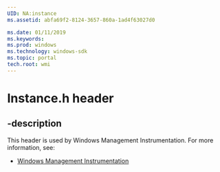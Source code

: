 ```yaml
---
UID: NA:instance
ms.assetid: abfa69f2-8124-3657-860a-1ad4f63027d0

ms.date: 01/11/2019
ms.keywords: 
ms.prod: windows
ms.technology: windows-sdk
ms.topic: portal
tech.root: wmi
---
```


# Instance.h header


## -description


This header is used by Windows Management Instrumentation. For more information, see:

- [Windows Management Instrumentation](../_wmi/index.md)

